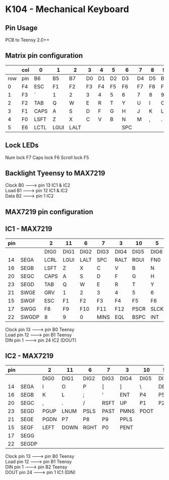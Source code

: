 # K104 - Mechanical Keyboard

Pin Usage
-----------------------------------------------------------------------------------------------------------------
PCB to Teensy 2.0++

Matrix pin configuration
------------------------
|    |col|  0 |  1 |  2 |  3 |  4 |  5 |  6 |  7 |  8 |  9 | 10 | 11 | 12 |  13|  14|  15|  16|  17|  18|  19|  20|
|----|---|----|----|----|----|----|----|----|----|----|----|----|----|----|----|----|----|----|----|----|----|----|
|row |pin| B6 |  B5|  B7|  D0|  D1|  D2|  D3|  D4|  D5|  B4|  D7|  E0|  E1|  C0|  C1|  C2|  C3|  C4|  C5|  C6|  C7|
|  0 |F4 | ESC|  F1|  F2|  F3|  F4|  F5|  F6|  F7|  F8|  F9| F10| F11| F12|    |PSCR|SLCK|PAUS|    |    |    |    |
|  1 |F3 |   `|   1|   2|   3|   4|   5|   6|   7|   8|   9|   0|   -|   =|BSPC| INS|HOME|PGDN|LNUM|PSLS|PAST|PMNS|
|  2 |F2 | TAB|   Q|   W|   E|   R|   T|   Y|   U|   I|   O|   P|   [|   ]|  \ | DEL| END|PGUP|  P7|  P8|  P9|PPLS|
|  3 |F1 |CAPS|   A|   S|   D|   F|   G|   H|   J|   K|   L|   ;|   '|    | ENT|    |    |    |  P4|  P5|  P6|    |
|  4 |F0 |LSFT|   Z|   X|   C|   V|   B|   N|   M|   ,|   .|   /|    |    |RSFT|    |  UP|    |  P1|  P2|  P3|PENT|
|  5 |E6 |LCTL|LGUI|LALT|    |    |    |   SPC|  |    |    |RALT|LGUI| FN0|LCTL|LEFT|DOWN|RGHT|  PO|    |PDOT|    |

Lock LEDs
---------
Num lock    F7
Caps lock   F6
Scroll lock F5

Backlight Tyeensy to MAX7219 
----------------------------
Clock  B0 ---> pin 13 IC1 & IC2  
Load   B1 ---> pin 12 IC1 & IC2  
Data   B2 ---> pin 1  IC2  

MAX7219 pin configuration
-------------------------
IC1 - MAX7219 
-------------
|pin |     |2     |11   |6    |7    |3    |10   |5    |8    |
|----|-----|------|-----|-----|-----|-----|-----|-----|-----|
|    |     |DIG0  |DIG1 |DIG2 |DIG3 |DIG4 |DIG5 |DIG6 |DIG7 |
| 14 |SEGA | LCRL |LGUI |LALT |SPC  |RALT |RGUI |FN0  |RCRL |
| 16 |SEGB | LSFT |Z    |X    |C    |V    |B    |N    |M    |
| 20 |SEGC | CAPS |A    |S    |D    |F    |G    |H    |J    |
| 23 |SEGD | TAB  |Q    |W    |E    |R    |T    |Y    |U    |
| 21 |SWGE | GRV  |1    |2    |3    |4    |5    |6    |7    |
| 15 |SWGF | ESC  |F1   |F2   |F3   |F4   |F5   |F6   |F7   |
| 17 |SWGG | F8   |F9   |F10  |F11  |F12  |PSCR |SLCK |PAUS |
| 22 |SWGDP| 8    | 9   |0    |MINS |EQL  |BSPC |INT  |HOME | 

Clock pin 13 ---> pin B0 Teensy  
Load  pin 12 ---> pin B1 Teensy  
DIN   pin 1  ---> pin 24 IC2 (DOUT)  

IC2 - MAX7219 
-------------
|pin |     |2     |11   |6    |7    |3    |10   |5    |8    |
|----|-----|------|-----|-----|-----|-----|-----|-----|-----|
|    |     | DIG0 |DIG1 |DIG2 |DIG3 |DIG4 |DIG5 |DIG6 |DIG7 |
| 14 |SEGA | I    |O    |P    |[    |]    | \   |DEL  |END  |
| 16 |SEGB | K    |L    |;    |'    |ENT  |P4   |P5   |P6   |
| 20 |SEGC | ,    |.    | /   |RSFT |UP   |P1   |P2   |P3   |
| 23 |SEGD | PGUP |LNUM |PSLS |PAST |PMNS |PDOT |     |     |
| 21 |SEGE | PGDN |P7   |P8   |P9   |PPLS |     |     |     |
| 15 |SEGF | LEFT |DOWN |RGHT |P0   |PENT |     |     |     |
| 17 |SEGG |      |     |     |     |     |     |     |     |
| 22 |SEGDP|      |     |     |     |     |     |     |     |

Clock pin 13 ---> pin B0 Teensy  
Load  pin 12 ---> pin B1 Teensy  
DIN   pin 1  ---> pin B2 Teensy  
DOUT  pin 24 ---> pin 1  IC1 (DIN)  
